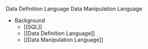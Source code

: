 Data Definition Language
Data Manipulation Language

- Background
	- [[SQL]]
	- [[Data Definition Language]]
	- [[Data Manipulation Language]]